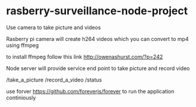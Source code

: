 # rasberry-surveillance-node-project

Use camera to take picture and videos 

Rasberry pi camera will create  h264 videos which you can convert to mp4 using ffmpeg

to install ffmpeg follow this link http://owenashurst.com/?p=242

Node server will provide service end point to take picture and record video

/take_a_picture
/record_a_video
/status

use forver https://github.com/foreverjs/forever to run the application continiously 

